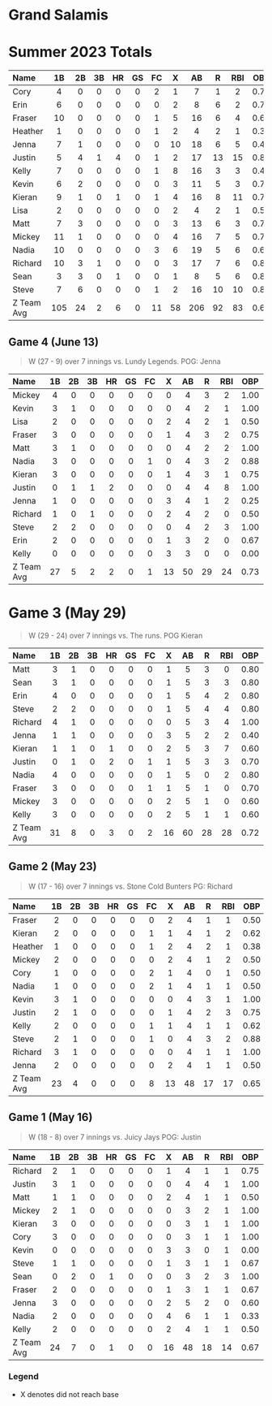 # Grand Salamis

# Summer 2023 Totals

| Name       |  1B |  2B |  3B |  HR |  GS |  FC |   X |  AB |   R | RBI |  OBP |  SLG |  OPS |
| :--- | :---: | :---: | :---: | :---: | :---: | :---: | :---: | :---: | :---: | :---: | :---: | :---: | :---: |
| Cory       |   4 |   0 |   0 |   0 |   0 |   2 |   1 |   7 |   1 |   2 | 0.71 | 0.71 | 1.43 |
| Erin       |   6 |   0 |   0 |   0 |   0 |   0 |   2 |   8 |   6 |   2 | 0.75 | 0.75 | 1.50 |
| Fraser     |  10 |   0 |   0 |   0 |   0 |   1 |   5 |  16 |   6 |   4 | 0.66 | 0.66 | 1.31 |
| Heather    |   1 |   0 |   0 |   0 |   0 |   1 |   2 |   4 |   2 |   1 | 0.38 | 0.38 | 0.75 |
| Jenna      |   7 |   1 |   0 |   0 |   0 |   0 |  10 |  18 |   6 |   5 | 0.44 | 0.50 | 0.94 |
| Justin     |   5 |   4 |   1 |   4 |   0 |   1 |   2 |  17 |  13 |  15 | 0.85 | 1.91 | 2.76 |
| Kelly      |   7 |   0 |   0 |   0 |   0 |   1 |   8 |  16 |   3 |   3 | 0.47 | 0.47 | 0.94 |
| Kevin      |   6 |   2 |   0 |   0 |   0 |   0 |   3 |  11 |   5 |   3 | 0.73 | 0.91 | 1.64 |
| Kieran     |   9 |   1 |   0 |   1 |   0 |   1 |   4 |  16 |   8 |  11 | 0.72 | 0.97 | 1.69 |
| Lisa       |   2 |   0 |   0 |   0 |   0 |   0 |   2 |   4 |   2 |   1 | 0.50 | 0.50 | 1.00 |
| Matt       |   7 |   3 |   0 |   0 |   0 |   0 |   3 |  13 |   6 |   3 | 0.77 | 1.00 | 1.77 |
| Mickey     |  11 |   1 |   0 |   0 |   0 |   0 |   4 |  16 |   7 |   5 | 0.75 | 0.81 | 1.56 |
| Nadia      |  10 |   0 |   0 |   0 |   0 |   3 |   6 |  19 |   5 |   6 | 0.61 | 0.61 | 1.21 |
| Richard    |  10 |   3 |   1 |   0 |   0 |   0 |   3 |  17 |   7 |   6 | 0.82 | 1.12 | 1.94 |
| Sean       |   3 |   3 |   0 |   1 |   0 |   0 |   1 |   8 |   5 |   6 | 0.88 | 1.62 | 2.50 |
| Steve      |   7 |   6 |   0 |   0 |   0 |   1 |   2 |  16 |  10 |  10 | 0.84 | 1.22 | 2.06 |
| Z Team Avg | 105 |  24 |   2 |   6 |   0 |  11 |  58 | 206 |  92 |  83 | 0.69 | 0.92 | 1.61 |


## Game 4 (June 13)

> W (27 - 9) over 7 innings vs. Lundy Legends. POG: Jenna

| Name       |  1B |  2B |  3B |  HR |  GS |  FC |   X |  AB |   R | RBI |  OBP |  SLG |  OPS |
| :--- | :---: | :---: | :---: | :---: | :---: | :---: | :---: | :---: | :---: | :---: | :---: | :---: | :---: |
| Mickey     |   4 |   0 |   0 |   0 |   0 |   0 |   0 |   4 |   3 |   2 | 1.00 | 1.00 | 2.00 |
| Kevin      |   3 |   1 |   0 |   0 |   0 |   0 |   0 |   4 |   2 |   1 | 1.00 | 1.25 | 2.25 |
| Lisa       |   2 |   0 |   0 |   0 |   0 |   0 |   2 |   4 |   2 |   1 | 0.50 | 0.50 | 1.00 |
| Fraser     |   3 |   0 |   0 |   0 |   0 |   0 |   1 |   4 |   3 |   2 | 0.75 | 0.75 | 1.50 |
| Matt       |   3 |   1 |   0 |   0 |   0 |   0 |   0 |   4 |   2 |   2 | 1.00 | 1.25 | 2.25 |
| Nadia      |   3 |   0 |   0 |   0 |   0 |   1 |   0 |   4 |   3 |   2 | 0.88 | 0.88 | 1.75 |
| Kieran     |   3 |   0 |   0 |   0 |   0 |   0 |   1 |   4 |   3 |   1 | 0.75 | 0.75 | 1.50 |
| Justin     |   0 |   1 |   1 |   2 |   0 |   0 |   0 |   4 |   4 |   8 | 1.00 | 3.25 | 4.25 |
| Jenna      |   1 |   0 |   0 |   0 |   0 |   0 |   3 |   4 |   1 |   2 | 0.25 | 0.25 | 0.50 |
| Richard    |   1 |   0 |   1 |   0 |   0 |   0 |   2 |   4 |   2 |   0 | 0.50 | 1.00 | 1.50 |
| Steve      |   2 |   2 |   0 |   0 |   0 |   0 |   0 |   4 |   2 |   3 | 1.00 | 1.50 | 2.50 |
| Erin       |   2 |   0 |   0 |   0 |   0 |   0 |   1 |   3 |   2 |   0 | 0.67 | 0.67 | 1.33 |
| Kelly      |   0 |   0 |   0 |   0 |   0 |   0 |   3 |   3 |   0 |   0 | 0.00 | 0.00 | 0.00 |
| Z Team Avg |  27 |   5 |   2 |   2 |   0 |   1 |  13 |  50 |  29 |  24 | 0.73 | 1.03 | 1.76 |


# Game 3 (May 29)

> W (29 - 24) over 7 innings vs. The runs. POG Kieran

| Name       |  1B |  2B |  3B |  HR |  GS |  FC |   X |  AB |   R | RBI |  OBP |  SLG |  OPS |
| :--- | :---: | :---: | :---: | :---: | :---: | :---: | :---: | :---: | :---: | :---: | :---: | :---: | :---: |
| Matt       |   3 |   1 |   0 |   0 |   0 |   0 |   1 |   5 |   3 |   0 | 0.80 | 1.00 | 1.80 |
| Sean       |   3 |   1 |   0 |   0 |   0 |   0 |   1 |   5 |   3 |   3 | 0.80 | 1.00 | 1.80 |
| Erin       |   4 |   0 |   0 |   0 |   0 |   0 |   1 |   5 |   4 |   2 | 0.80 | 0.80 | 1.60 |
| Steve      |   2 |   2 |   0 |   0 |   0 |   0 |   1 |   5 |   4 |   4 | 0.80 | 1.20 | 2.00 |
| Richard    |   4 |   1 |   0 |   0 |   0 |   0 |   0 |   5 |   3 |   4 | 1.00 | 1.20 | 2.20 |
| Jenna      |   1 |   1 |   0 |   0 |   0 |   0 |   3 |   5 |   2 |   2 | 0.40 | 0.60 | 1.00 |
| Kieran     |   1 |   1 |   0 |   1 |   0 |   0 |   2 |   5 |   3 |   7 | 0.60 | 1.40 | 2.00 |
| Justin     |   0 |   1 |   0 |   2 |   0 |   1 |   1 |   5 |   3 |   3 | 0.70 | 2.10 | 2.80 |
| Nadia      |   4 |   0 |   0 |   0 |   0 |   0 |   1 |   5 |   0 |   2 | 0.80 | 0.80 | 1.60 |
| Fraser     |   3 |   0 |   0 |   0 |   0 |   1 |   1 |   5 |   1 |   0 | 0.70 | 0.70 | 1.40 |
| Mickey     |   3 |   0 |   0 |   0 |   0 |   0 |   2 |   5 |   1 |   0 | 0.60 | 0.60 | 1.20 |
| Kelly      |   3 |   0 |   0 |   0 |   0 |   0 |   2 |   5 |   1 |   1 | 0.60 | 0.60 | 1.20 |
| Z Team Avg |  31 |   8 |   0 |   3 |   0 |   2 |  16 |  60 |  28 |  28 | 0.72 | 1.00 | 1.72 |


## Game 2 (May 23)

> W (17 - 16) over 7 innings vs. Stone Cold Bunters PG: Richard

| Name       |  1B |  2B |  3B |  HR |  GS |  FC |   X |  AB |   R | RBI |  OBP |  SLG |  OPS |
| :--- | :---: | :---: | :---: | :---: | :---: | :---: | :---: | :---: | :---: | :---: | :---: | :---: | :---: |
| Fraser     |   2 |   0 |   0 |   0 |   0 |   0 |   2 |   4 |   1 |   1 | 0.50 | 0.50 | 1.00 |
| Kieran     |   2 |   0 |   0 |   0 |   0 |   1 |   1 |   4 |   1 |   2 | 0.62 | 0.62 | 1.25 |
| Heather    |   1 |   0 |   0 |   0 |   0 |   1 |   2 |   4 |   2 |   1 | 0.38 | 0.38 | 0.75 |
| Mickey     |   2 |   0 |   0 |   0 |   0 |   0 |   2 |   4 |   1 |   2 | 0.50 | 0.50 | 1.00 |
| Cory       |   1 |   0 |   0 |   0 |   0 |   2 |   1 |   4 |   0 |   1 | 0.50 | 0.50 | 1.00 |
| Nadia      |   1 |   0 |   0 |   0 |   0 |   2 |   1 |   4 |   1 |   1 | 0.50 | 0.50 | 1.00 |
| Kevin      |   3 |   1 |   0 |   0 |   0 |   0 |   0 |   4 |   3 |   1 | 1.00 | 1.25 | 2.25 |
| Justin     |   2 |   1 |   0 |   0 |   0 |   0 |   1 |   4 |   2 |   3 | 0.75 | 1.00 | 1.75 |
| Kelly      |   2 |   0 |   0 |   0 |   0 |   1 |   1 |   4 |   1 |   1 | 0.62 | 0.62 | 1.25 |
| Steve      |   2 |   1 |   0 |   0 |   0 |   1 |   0 |   4 |   3 |   2 | 0.88 | 1.12 | 2.00 |
| Richard    |   3 |   1 |   0 |   0 |   0 |   0 |   0 |   4 |   1 |   1 | 1.00 | 1.25 | 2.25 |
| Jenna      |   2 |   0 |   0 |   0 |   0 |   0 |   2 |   4 |   1 |   1 | 0.50 | 0.50 | 1.00 |
| Z Team Avg |  23 |   4 |   0 |   0 |   0 |   8 |  13 |  48 |  17 |  17 | 0.65 | 0.73 | 1.38 |


## Game 1 (May 16)

> W (18 - 8) over 7 innings vs. Juicy Jays POG: Justin

| Name       |  1B |  2B |  3B |  HR |  GS |  FC |   X |  AB |   R | RBI |  OBP |  SLG |  OPS |
| :--- | :---: | :---: | :---: | :---: | :---: | :---: | :---: | :---: | :---: | :---: | :---: | :---: | :---: |
| Richard    |   2 |   1 |   0 |   0 |   0 |   0 |   1 |   4 |   1 |   1 | 0.75 | 1.00 | 1.75 |
| Justin     |   3 |   1 |   0 |   0 |   0 |   0 |   0 |   4 |   4 |   1 | 1.00 | 1.25 | 2.25 |
| Matt       |   1 |   1 |   0 |   0 |   0 |   0 |   2 |   4 |   1 |   1 | 0.50 | 0.75 | 1.25 |
| Mickey     |   2 |   1 |   0 |   0 |   0 |   0 |   0 |   3 |   2 |   1 | 1.00 | 1.33 | 2.33 |
| Kieran     |   3 |   0 |   0 |   0 |   0 |   0 |   0 |   3 |   1 |   1 | 1.00 | 1.00 | 2.00 |
| Cory       |   3 |   0 |   0 |   0 |   0 |   0 |   0 |   3 |   1 |   1 | 1.00 | 1.00 | 2.00 |
| Kevin      |   0 |   0 |   0 |   0 |   0 |   0 |   3 |   3 |   0 |   1 | 0.00 | 0.00 | 0.00 |
| Steve      |   1 |   1 |   0 |   0 |   0 |   0 |   1 |   3 |   1 |   1 | 0.67 | 1.00 | 1.67 |
| Sean       |   0 |   2 |   0 |   1 |   0 |   0 |   0 |   3 |   2 |   3 | 1.00 | 2.67 | 3.67 |
| Fraser     |   2 |   0 |   0 |   0 |   0 |   0 |   1 |   3 |   1 |   1 | 0.67 | 0.67 | 1.33 |
| Jenna      |   3 |   0 |   0 |   0 |   0 |   0 |   2 |   5 |   2 |   0 | 0.60 | 0.60 | 1.20 |
| Nadia      |   2 |   0 |   0 |   0 |   0 |   0 |   4 |   6 |   1 |   1 | 0.33 | 0.33 | 0.67 |
| Kelly      |   2 |   0 |   0 |   0 |   0 |   0 |   2 |   4 |   1 |   1 | 0.50 | 0.50 | 1.00 |
| Z Team Avg |  24 |   7 |   0 |   1 |   0 |   0 |  16 |  48 |  18 |  14 | 0.67 | 0.88 | 1.54 |


### Legend
 * X denotes did not reach base
